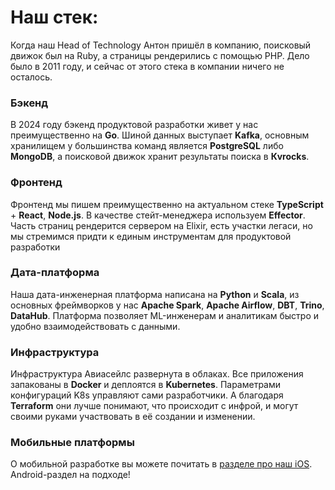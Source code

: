 # Наш стек: 

Когда наш Head of Technology Антон пришёл в компанию, поисковый движок был на Ruby, а страницы рендерились с помощью PHP. Дело было в 2011 году, и сейчас от этого стека в компании ничего не осталось. 

### Бэкенд

В 2024 году бэкенд продуктовой разработки живет у нас преимущественно на **Go**. Шиной данных выступает **Kafka**, основным хранилищем у большинства команд является **PostgreSQL** либо **MongoDB**, а поисковой движок хранит результаты поиска в **Кvrocks**. 

### Фронтенд

Фронтенд мы пишем преимущественно на актуальном стеке **TypeScript** + **React**, **Node.js**. В качестве стейт-менеджера используем **Effector**. Часть страниц рендерится сервером на Elixir, есть участки легаси, но мы стремимся придти к единым инструментам для продуктовой разработки

### Дата-платформа

Наша дата-инженерная платформа написана на **Python** и **Scala**, из основных фреймворков у нас **Apache Spark**, **Apache Airflow**, **DBT**, **Trino**, **DataHub**. Платформа позволяет ML-инженерам и аналитикам быстро и удобно взаимодействовать с данными. 

### Инфраструктура

Инфраструктура Авиасейлс развернута в облаках. Все приложения запакованы в **Docker** и деплоятся в **Kubernetes**. Параметрами конфигураций K8s управляют сами разработчики. А благодаря **Terraform** они лучше понимают, что происходит с инфрой, и могут своими руками участвовать в её создании и изменении.

### Мобильные платформы

О мобильной разработке вы можете почитать в [разделе про наш iOS](iOS.md). Android-раздел на подходе! 